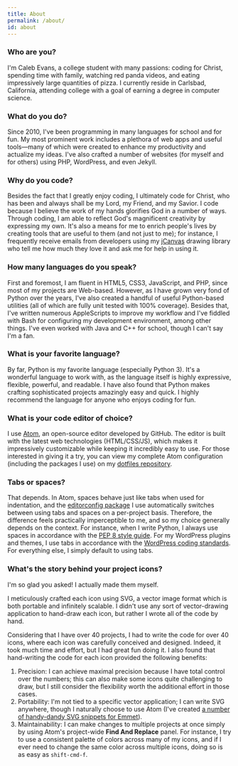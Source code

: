 ```yaml
---
title: About
permalink: /about/
id: about
---
```


### Who are you?

I'm Caleb Evans, a college student with many passions: coding for Christ, spending time with family, watching red panda videos, and eating impressively large quantities of pizza. I currently reside in Carlsbad, California, attending college with a goal of earning a degree in computer science.

### What do you do?

Since 2010, I've been programming in many languages for school and for fun. My most prominent work includes a plethora of web apps and useful tools—many of which were created to enhance my productivity and actualize my ideas. I've also crafted a number of websites (for myself and for others) using PHP, WordPress, and even Jekyll.

### Why do you code?

Besides the fact that I greatly enjoy coding, I ultimately code for Christ, who has been and always shall be my Lord, my Friend, and my Savior. I code because I believe the work of my hands glorifies God in a number of ways. Through coding, I am able to reflect God's magnificent creativity by expressing my own. It's also a means for me to enrich people's lives by creating tools that are useful to them (and not just to me); for instance, I frequently receive emails from developers using my [jCanvas](http://calebevans.me/projects/jcanvas/) drawing library who tell me how much they love it and ask me for help in using it.

### How many languages do you speak?

First and foremost, I am fluent in HTML5, CSS3, JavaScript, and PHP, since most of my projects are Web-based. However, as I have grown very fond of Python over the years, I've also created a handful of useful Python-based utilities (all of which are fully unit tested with 100% coverage). Besides that, I've written numerous AppleScripts to improve my workflow and I've fiddled with Bash for configuring my development environment, among other things. I've even worked with Java and C++ for school, though I can't say I'm a fan.

### What is your favorite language?

By far, Python is my favorite language (especially Python 3). It's a wonderful language to work with, as the language itself is highly expressive, flexible, powerful, and readable. I have also found that Python makes crafting sophisticated projects amazingly easy and quick. I highly recommend the language for anyone who enjoys coding for fun.

### What is your code editor of choice?

I use [Atom](https://atom.io/), an open-source editor developed by GitHub. The editor is built with the latest web technologies (HTML/CSS/JS), which makes it impressively customizable while keeping it incredibly easy to use. For those interested in giving it a try, you can view my complete Atom configuration (including the packages I use) on my [dotfiles repository](https://github.com/caleb531/dotfiles).

### Tabs or spaces?

That depends. In Atom, spaces behave just like tabs when used for indentation, and the [editorconfig package](https://github.com/sindresorhus/atom-editorconfig) I use automatically switches between using tabs and spaces on a per-project basis. Therefore, the difference feels practically imperceptible to me, and so my choice generally depends on the context. For instance, when I write Python, I always use spaces in accordance with the [PEP 8 style guide](https://www.python.org/dev/peps/pep-0008/#indentation). For my WordPress plugins and themes, I use tabs in accordance with the [WordPress coding standards](https://make.wordpress.org/core/handbook/best-practices/coding-standards/). For everything else, I simply default to using tabs.

### What's the story behind your project icons?

I'm so glad you asked! I actually made them myself.

I meticulously crafted each icon using SVG, a vector image format which is both portable and infinitely scalable. I didn't use any sort of vector-drawing application to hand-draw each icon, but rather I wrote all of the code by hand.

Considering that I have over 40 projects, I had to write the code for over 40 icons, where each icon was carefully conceived and designed. Indeed, it took much time and effort, but I had great fun doing it. I also found that hand-writing the code for each icon provided the following benefits:

1. Precision: I can achieve maximal precision because I have total control over the numbers; this can also make some icons quite challenging to draw, but I still consider the flexibility worth the additional effort in those cases.
2. Portability: I'm not tied to a specific vector application; I can write SVG anywhere, though I naturally choose to use Atom (I've created [a number of handy-dandy SVG snippets for Emmet](https://github.com/caleb531/dotfiles/blob/master/emmet/snippets.json)).
3. Maintainability: I can make changes to multiple projects at once simply by using Atom's project-wide **Find And Replace** panel. For instance, I try to use a consistent palette of colors across many of my icons, and if I ever need to change the same color across multiple icons, doing so is as easy as `shift-cmd-f`.
